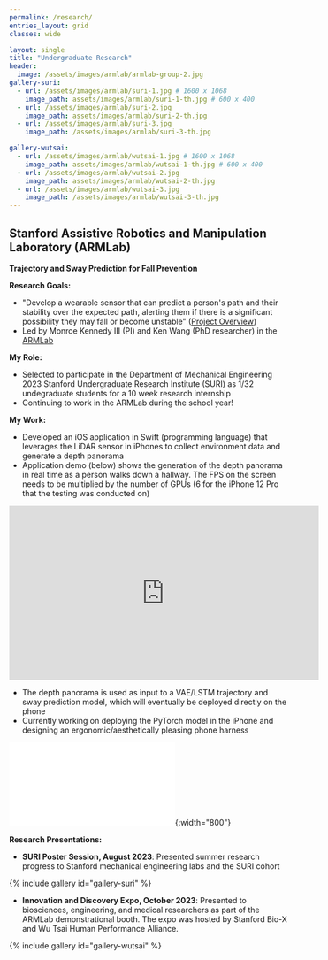 ```yaml
---
permalink: /research/
entries_layout: grid
classes: wide

layout: single
title: "Undergraduate Research"
header:
  image: /assets/images/armlab/armlab-group-2.jpg
gallery-suri:
  - url: /assets/images/armlab/suri-1.jpg # 1600 x 1068
    image_path: assets/images/armlab/suri-1-th.jpg # 600 x 400
  - url: /assets/images/armlab/suri-2.jpg
    image_path: assets/images/armlab/suri-2-th.jpg
  - url: /assets/images/armlab/suri-3.jpg
    image_path: /assets/images/armlab/suri-3-th.jpg

gallery-wutsai:
  - url: /assets/images/armlab/wutsai-1.jpg # 1600 x 1068
    image_path: assets/images/armlab/wutsai-1-th.jpg # 600 x 400
  - url: /assets/images/armlab/wutsai-2.jpg
    image_path: assets/images/armlab/wutsai-2-th.jpg
  - url: /assets/images/armlab/wutsai-3.jpg
    image_path: /assets/images/armlab/wutsai-3-th.jpg
---
```

## Stanford Assistive Robotics and Manipulation Laboratory (ARMLab)
**Trajectory and Sway Prediction for Fall Prevention**

**Research Goals:**
*  "Develop a wearable sensor that can predict a person's path and their stability over the expected path, alerting them if there is a significant possibility they may fall or become unstable" ([Project Overview](https://arm.stanford.edu/research/smart-belt-human-motion-prediction-and-fall-prevention-wearable-sensor))
* Led by Monroe Kennedy III (PI) and Ken Wang (PhD researcher) in the [ARMLab](https://arm.stanford.edu)

**My Role:**
* Selected to participate in the Department of Mechanical Engineering 2023 Stanford Undergraduate Research Institute (SURI) as 1/32 undegraduate students for a 10 week research internship
* Continuing to work in the ARMLab during the school year! 

<!-- ![ARMLab Group Photo](/assets/images/armlab/armlab-group-2.jpg){:width="800"} -->

**My Work:**
* Developed an iOS application in Swift (programming language) that leverages the LiDAR sensor in iPhones to collect environment data and generate a depth panorama 
* Application demo (below) shows the generation of the depth panorama in real time as a person walks down a hallway. The FPS on the screen needs to be multiplied by the number of GPUs (6 for the iPhone 12 Pro that the testing was conducted on)

<iframe width="560" height="315" src="https://www.youtube-nocookie.com/embed/cSA3S8FV828?si=2mrDZ6AVUrMztgIU" title="YouTube video player" frameborder="0" allow="accelerometer; autoplay; clipboard-write; encrypted-media; gyroscope; picture-in-picture; web-share" allowfullscreen></iframe>

* The depth panorama is used as input to a VAE/LSTM trajectory and sway prediction model, which will eventually be deployed directly on the phone
* Currently working on deploying the PyTorch model in the iPhone and designing an ergonomic/aesthetically pleasing phone harness

![Research Poster](/assets/images/armlab/SURI_Poster.pdf){:width="800"}

**Research Presentations:**

* **SURI Poster Session, August 2023**: Presented summer research progress to Stanford mechanical engineering labs and the SURI cohort 

{% include gallery id="gallery-suri" %}

* **Innovation and Discovery Expo, October 2023**: Presented to biosciences, engineering, and medical researchers as part of the ARMLab demonstrational booth. The expo was hosted by Stanford Bio-X and Wu Tsai Human Performance Alliance.

{% include gallery id="gallery-wutsai" %}

<!-- 
---
title: Research
permalink: /research/
entries_layout: grid
classes: wide -->

<!-- ## Stanford Intelligent and Interactive Autonomous Systems Group (ILIAD)
**Dexterous Manipulation for Robot Assisted Feeding**

Research Purpose:
* Led by Dorsa Sadigh (PI) and Priya Sundaresan (PhD researcher) in [Stanford ILIAD](https://iliad.stanford.edu)

My Role:
* Selected for Paid Undergraduate Research Experience (PURE) during Spring 2023 in the Computer Science Department

My Work:
*  -->